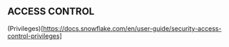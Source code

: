 ## ACCESS CONTROL
(Privileges)[https://docs.snowflake.com/en/user-guide/security-access-control-privileges]
